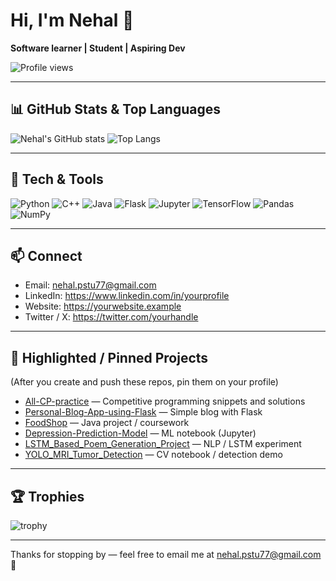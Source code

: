 # Hi, I'm Nehal 👋

**Software learner | Student | Aspiring Dev**

![Profile views](https://komarev.com/ghpvc/?username=NehalLabib77&color=orange)

---


## 📊 GitHub Stats & Top Languages
![Nehal's GitHub stats](https://github-readme-stats.vercel.app/api?username=NehalLabib77&show_icons=true&theme=dark)
![Top Langs](https://github-readme-stats.vercel.app/api/top-langs/?username=NehalLabib77&layout=compact&theme=dark)

---

## 🔧 Tech & Tools
<img alt="Python" src="https://img.shields.io/badge/Python-3670A0?style=flat&logo=python&logoColor=white"/> 
<img alt="C++" src="https://img.shields.io/badge/C++-00599C?style=flat&logo=c%2B%2B&logoColor=white"/>
<img alt="Java" src="https://img.shields.io/badge/Java-007396?style=flat&logo=java&logoColor=white"/>
<img alt="Flask" src="https://img.shields.io/badge/Flask-000000?style=flat&logo=flask&logoColor=white"/>
<img alt="Jupyter" src="https://img.shields.io/badge/Jupyter-F37626?style=flat&logo=jupyter&logoColor=white"/>
<img alt="TensorFlow" src="https://img.shields.io/badge/TensorFlow-FF6F00?style=flat&logo=tensorflow&logoColor=white"/>
<img alt="Pandas" src="https://img.shields.io/badge/Pandas-150458?style=flat&logo=pandas&logoColor=white"/>
<img alt="NumPy" src="https://img.shields.io/badge/NumPy-013243?style=flat&logo=numpy&logoColor=white"/>

---

## 📫 Connect
- Email: nehal.pstu77@gmail.com  
- LinkedIn: https://www.linkedin.com/in/yourprofile  <!-- ← replace -->
- Website: https://yourwebsite.example              <!-- ← replace -->
- Twitter / X: https://twitter.com/yourhandle       <!-- ← replace or remove -->

---

## 🔭 Highlighted / Pinned Projects
(After you create and push these repos, pin them on your profile)

- [All-CP-practice](https://github.com/NehalLabib77/All-CP-practice) — Competitive programming snippets and solutions  
- [Personal-Blog-App-using-Flask](https://github.com/NehalLabib77/Personal-Blog-App-using-Flask) — Simple blog with Flask  
- [FoodShop](https://github.com/NehalLabib77/FoodShop) — Java project / coursework  
- [Depression-Prediction-Model](https://github.com/NehalLabib77/Depression-Prediction-Model) — ML notebook (Jupyter)  
- [LSTM_Based_Poem_Generation_Project](https://github.com/NehalLabib77/LSTM_Based_Poem_Generation_Project) — NLP / LSTM experiment  
- [YOLO_MRI_Tumor_Detection](https://github.com/NehalLabib77/YOLO_MRI_Tumor_Detection) — CV notebook / detection demo

---

## 🏆 Trophies
![trophy](https://github-profile-trophy.vercel.app/?username=NehalLabib77&theme=onedark&margin-w=10)


---

Thanks for stopping by — feel free to email me at nehal.pstu77@gmail.com 🙂
